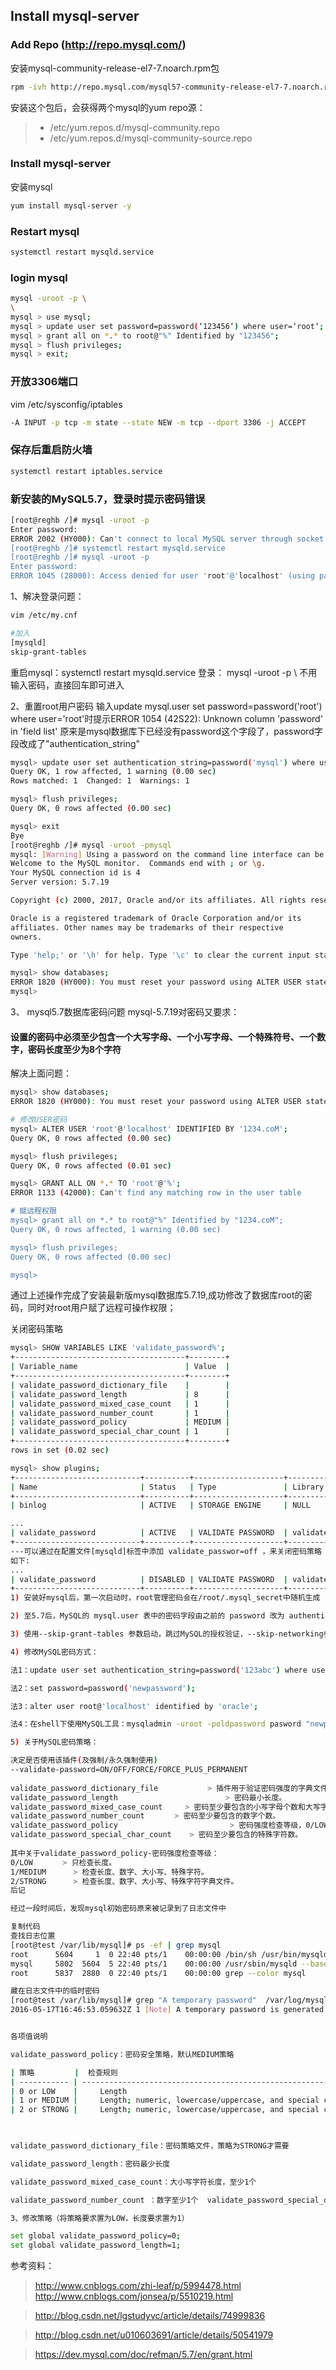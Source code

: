## Install mysql-server

### Add Repo (http://repo.mysql.com/)
安装mysql-community-release-el7-7.noarch.rpm包
```sh
rpm -ivh http://repo.mysql.com/mysql57-community-release-el7-7.noarch.rpm
```
安装这个包后，会获得两个mysql的yum repo源：
>* /etc/yum.repos.d/mysql-community.repo
>* /etc/yum.repos.d/mysql-community-source.repo

### Install mysql-server
安装mysql
```sh
yum install mysql-server -y
```

### Restart mysql
```sh
systemctl restart mysqld.service
```

### login mysql
```sh
mysql -uroot -p \
\
mysql > use mysql;
mysql > update user set password=password(‘123456‘) where user=‘root‘;
mysql > grant all on *.* to root@"%" Identified by "123456";
mysql > flush privileges;
mysql > exit;
```

### 开放3306端口

vim /etc/sysconfig/iptables
```sh
-A INPUT -p tcp -m state --state NEW -m tcp --dport 3306 -j ACCEPT
```

### 保存后重启防火墙
```sh
systemctl restart iptables.service
```
### 新安装的MySQL5.7，登录时提示密码错误
```sh
[root@reghb /]# mysql -uroot -p
Enter password: 
ERROR 2002 (HY000): Can't connect to local MySQL server through socket '/var/lib/mysql/mysql.sock' (2)
[root@reghb /]# systemctl restart mysqld.service 
[root@reghb /]# mysql -uroot -p
Enter password: 
ERROR 1045 (28000): Access denied for user 'root'@'localhost' (using password: NO)
```

1、解决登录问题：
```sh
vim /etc/my.cnf

#加入
[mysqld]
skip-grant-tables
```
重启mysql：systemctl restart mysqld.service 
登录： mysql -uroot -p \ 不用输入密码，直接回车即可进入

2、重置root用户密码
 输入update mysql.user  set password=password('root') where user='root'时提示ERROR 1054 (42S22): Unknown column 'password' in 'field list'
 原来是mysql数据库下已经没有password这个字段了，password字段改成了"authentication_string"
 ```sh
mysql> update user set authentication_string=password('mysql') where user='root';
Query OK, 1 row affected, 1 warning (0.00 sec)
Rows matched: 1  Changed: 1  Warnings: 1

mysql> flush privileges;
Query OK, 0 rows affected (0.00 sec)

mysql> exit
Bye
[root@reghb /]# mysql -uroot -pmysql
mysql: [Warning] Using a password on the command line interface can be insecure.
Welcome to the MySQL monitor.  Commands end with ; or \g.
Your MySQL connection id is 4
Server version: 5.7.19

Copyright (c) 2000, 2017, Oracle and/or its affiliates. All rights reserved.

Oracle is a registered trademark of Oracle Corporation and/or its
affiliates. Other names may be trademarks of their respective
owners.

Type 'help;' or '\h' for help. Type '\c' to clear the current input statement.

mysql> show databases;
ERROR 1820 (HY000): You must reset your password using ALTER USER statement before executing this statement.
mysql>
 
 ```
 3、 mysql5.7数据库密码问题 
 mysql-5.7.19对密码又要求：
 #### 设置的密码中必须至少包含一个大写字母、一个小写字母、一个特殊符号、一个数字，密码长度至少为8个字符
 解决上面问题：
 ```sh
 mysql> show databases;
ERROR 1820 (HY000): You must reset your password using ALTER USER statement before executing this statement.

# 修改USER密码
mysql> ALTER USER 'root'@'localhost' IDENTIFIED BY '1234.coM';
Query OK, 0 rows affected (0.00 sec)

mysql> flush privileges;
Query OK, 0 rows affected (0.01 sec)

mysql> GRANT ALL ON *.* TO 'root'@'%';
ERROR 1133 (42000): Can't find any matching row in the user table

# 赋远程权限
mysql> grant all on *.* to root@"%" Identified by "1234.coM";
Query OK, 0 rows affected, 1 warning (0.00 sec)

mysql> flush privileges;
Query OK, 0 rows affected (0.00 sec)

mysql>
 ```
通过上述操作完成了安装最新版mysql数据库5.7.19,成功修改了数据库root的密码，同时对root用户赋了远程可操作权限；
 
关闭密码策略
```sh
mysql> SHOW VARIABLES LIKE 'validate_password%';
+--------------------------------------+--------+
| Variable_name                        | Value  |
+--------------------------------------+--------+
| validate_password_dictionary_file    |        |
| validate_password_length             | 8      |
| validate_password_mixed_case_count   | 1      |
| validate_password_number_count       | 1      |
| validate_password_policy             | MEDIUM |
| validate_password_special_char_count | 1      |
+--------------------------------------+--------+
rows in set (0.02 sec) 

mysql> show plugins;
+----------------------------+----------+--------------------+----------------------+-------------+
| Name                       | Status   | Type               | Library              | License     |
+----------------------------+----------+--------------------+----------------------+-------------+
| binlog                     | ACTIVE   | STORAGE ENGINE     | NULL                 | PROPRIETARY |

...
| validate_password          | ACTIVE   | VALIDATE PASSWORD  | validate_password.so | PROPRIETARY |
+----------------------------+----------+--------------------+----------------------+-------------+
---可以通过在配置文件[mysqld]标签中添加 validate_passwor=off ，来关闭密码策略
如下:
...
| validate_password          | DISABLED | VALIDATE PASSWORD  | validate_password.so | PROPRIETARY |
+----------------------------+----------+--------------------+----------------------+-------------+
1) 安装好mysql后，第一次启动时，root管理密码会在/root/.mysql_secret中随机生成

2) 至5.7后，MySQL的 mysql.user 表中的密码字段由之前的 password 改为 authentication_string

3) 使用--skip-grant-tables 参数启动，跳过MySQL的授权验证，--skip-networking参数，跳过远程登录

4) 修改MySQL密码方式：

法1：update user set authentication_string=password('123abc') where user='root';

法2：set password=password('newpassword');

法3：alter user root@'localhost' identified by 'oracle';

法4：在shell下使用MySQL工具：mysqladmin -uroot -poldpassword pasword "newpassword"

5) 关于MySQL密码策略：

决定是否使用该插件(及强制/永久强制使用)
--validate-password=ON/OFF/FORCE/FORCE_PLUS_PERMANENT
 
validate_password_dictionary_file           > 插件用于验证密码强度的字典文件路径。
validate_password_length                        > 密码最小长度。
validate_password_mixed_case_count     > 密码至少要包含的小写字母个数和大写字母个数。
validate_password_number_count　　　　> 密码至少要包含的数字个数。
validate_password_policy                         > 密码强度检查等级，0/LOW、1/MEDIUM、2/STRONG。
validate_password_special_char_count    > 密码至少要包含的特殊字符数。
 
其中关于validate_password_policy-密码强度检查等级：
0/LOW　　　　> 只检查长度。
1/MEDIUM      > 检查长度、数字、大小写、特殊字符。
2/STRONG      > 检查长度、数字、大小写、特殊字符字典文件。
后记

经过一段时间后，发现mysql初始密码原来被记录到了日志文件中

复制代码
查找日志位置
[root@test /var/lib/mysql]# ps -ef | grep mysql
root      5604     1  0 22:40 pts/1    00:00:00 /bin/sh /usr/bin/mysqld_safe --datadir=/var/lib/mysql --socket=/var/lib/mysql/mysql.sock --pid-file=/var/run/mysqld/mysqld.pid --basedir=/usr --user=mysql
mysql     5802  5604  5 22:40 pts/1    00:00:00 /usr/sbin/mysqld --basedir=/usr --datadir=/var/lib/mysql --plugin-dir=/usr/lib64/mysql/plugin --user=mysql --log-error=/var/log/mysqld.log --pid-file=/var/run/mysqld/mysqld.pid --socket=/var/lib/mysql/mysql.sock
root      5837  2880  0 22:40 pts/1    00:00:00 grep --color mysql

藏在日志文件中的临时密码
[root@test /var/lib/mysql]# grep "A temporary password"  /var/log/mysqld.log 
2016-05-17T16:46:53.059632Z 1 [Note] A temporary password is generated for root@localhost: +wGVA#to(4tu


各项值说明

validate_password_policy：密码安全策略，默认MEDIUM策略

| 策略         | 	检查规则                                                                       |
| ----------- | ------------------------------------------------------------------------------ |
| 0 or LOW    | 	Length                                                                        |
| 1 or MEDIUM | 	Length; numeric, lowercase/uppercase, and special characters                  |
| 2 or STRONG | 	Length; numeric, lowercase/uppercase, and special characters; dictionary file |

    

validate_password_dictionary_file：密码策略文件，策略为STRONG才需要

validate_password_length：密码最少长度 

validate_password_mixed_case_count：大小写字符长度，至少1个

validate_password_number_count ：数字至少1个  validate_password_special_char_count：特殊字符至少1个

3、修改策略（将策略要求置为LOW，长度要求置为1）

set global validate_password_policy=0;
set global validate_password_length=1;
```
 
 参考资料：
 
 > http://www.cnblogs.com/zhi-leaf/p/5994478.html
 > http://www.cnblogs.com/jonsea/p/5510219.html
 
 > http://blog.csdn.net/lgstudyvc/article/details/74999836
 
 > http://blog.csdn.net/u010603691/article/details/50541979
 
 > https://dev.mysql.com/doc/refman/5.7/en/grant.html
 
